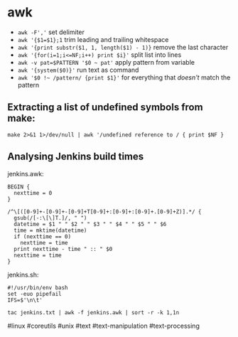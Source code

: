 # awk

- `awk -F','` set delimiter
- `awk '{$1=$1};1` trim leading and trailing whitespace
- `awk '{print substr($1, 1, length($1) - 1)}` remove the last character
- `awk '{for(i=1;i<=NF;i++) print $i}'` split list into lines
- `awk -v pat=$PATTERN '$0 ~ pat'` apply pattern from variable
- `awk '{system($0)}'` run text as command
- `awk '$0 !~ /pattern/ {print $1}'` for everything that _doesn't_ match the pattern

## Extracting a list of undefined symbols from make:
`make 2>&1 1>/dev/null | awk '/undefined reference to / { print $NF }`

## Analysing Jenkins build times
jenkins.awk:
```
BEGIN {
  nexttime = 0
}

/^\[([0-9]+-[0-9]+-[0-9]+T[0-9]+:[0-9]+:[0-9]+.[0-9]+Z)].*/ {
  gsub(/[-:\[\]T.]/, " ")
  datetime = $1 " " $2 " " $3 " " $4 " " $5 " " $6
  time = mktime(datetime)
  if (nexttime == 0)
    nexttime = time
  print nexttime - time " :: " $0
  nexttime = time
}
```
jenkins.sh:
```
#!/usr/bin/env bash
set -euo pipefail
IFS=$'\n\t'

tac jenkins.txt | awk -f jenkins.awk | sort -r -k 1,1n
```

#linux #coreutils #unix #text #text-manipulation #text-processing


